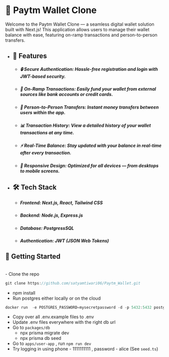<h1>🚀 Paytm Wallet Clone</h1>
<p>Welcome to the Paytm Wallet Clone — a seamless digital wallet solution built with Next.js! This application allows users to manage their wallet balance with ease, featuring on-ramp transactions and person-to-person transfers.</p>

<ul>
<li><h2>🌟 Features</h2></li>
    <ul>
<li><h5>🔒 Secure Authentication: Hassle-free registration and login with JWT-based security.</h5></li>
<li><h5>💸 On-Ramp Transactions: Easily fund your wallet from external sources like bank accounts or credit cards.</h5></li>
<li><h5>🤝 Person-to-Person Transfers: Instant money transfers between users within the app.</h5></li>
<li><h5>📊 Transaction History: View a detailed history of your wallet transactions at any time.</h5></li>
<li><h5>⚡ Real-Time Balance: Stay updated with your balance in real-time after every transaction.</h5></li>
<li><h5>📱 Responsive Design: Optimized for all devices — from desktops to mobile screens.</h5></li>
    </ul>
<li><h2>🛠️ Tech Stack</h2></li>
    <ul>
<li><h5>Frontend: Next.js, React, Tailwind CSS</h5></li>
<li><h5>Backend: Node.js, Express.js</h5></li>
<li><h5>Database: PostgressSQL</h5></li>
<li><h5>Authentication: JWT (JSON Web Tokens)</h5></li>
    </ul>
</ul>
<h2>🚀 Getting Started</h2><br />
- Clone the repo


```jsx
git clone https://github.com/satyamtiwari06/Paytm_Wallet.git
```

- npm install
- Run postgres either locally or on the cloud

```jsx
docker run  -e POSTGRES_PASSWORD=mysecretpassword -d -p 5432:5432 postgres
```

- Copy over all .env.example files to .env
- Update .env files everywhere with the right db url
- Go to `packages/db`
    - npx prisma migrate dev
    - npx prisma db seed
- Go to `apps/user-app` , run `npm run dev`
- Try logging in using phone - 1111111111 , password - alice (See `seed.ts`)
